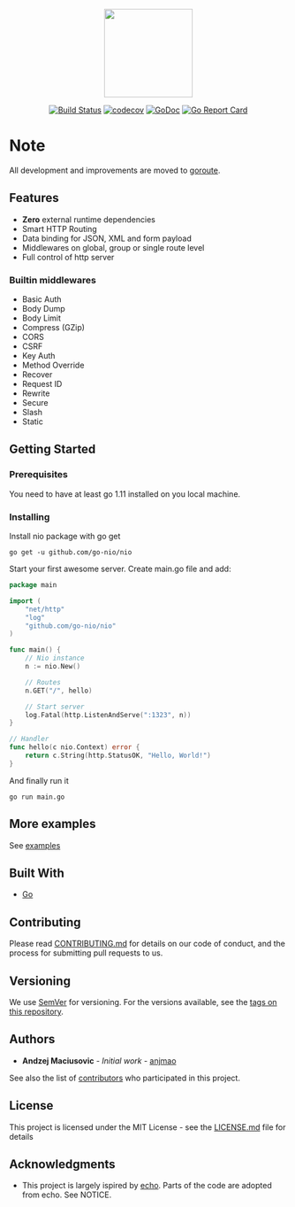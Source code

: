 <p align="center">
<img src="https://raw.githubusercontent.com/go-nio/nio/master/nio-logo.png" width="160" />
</p>

<div align="center">
    
[![Build Status](https://travis-ci.org/go-nio/nio.svg?branch=master)](https://travis-ci.org/go-nio/nio)
[![codecov](https://codecov.io/gh/go-nio/nio/branch/master/graph/badge.svg)](https://codecov.io/gh/go-nio/nio) 
[![GoDoc](https://godoc.org/github.com/go-nio/nio?status.svg)](http://godoc.org/github.com/go-nio/nio) 
[![Go Report Card](https://goreportcard.com/badge/github.com/go-nio/nio)](https://goreportcard.com/report/github.com/go-nio/nio)

</div>

# Note

All development and improvements are moved to [goroute](https://github.com/goroute/route).

## Features

* <b>Zero</b> external runtime dependencies
* Smart HTTP Routing
* Data binding for JSON, XML and form payload
* Middlewares on global, group or single route level
* Full control of http server

### Builtin middlewares
* Basic Auth
* Body Dump
* Body Limit
* Compress (GZip)
* CORS
* CSRF
* Key Auth
* Method Override
* Recover
* Request ID
* Rewrite
* Secure
* Slash
* Static

## Getting Started

### Prerequisites

You need to have at least go 1.11 installed on you local machine.

### Installing

Install nio package with go get

```
go get -u github.com/go-nio/nio
```

Start your first awesome server. Create main.go file and add:
```go
package main

import (
    "net/http"
    "log"
    "github.com/go-nio/nio"
)

func main() {
	// Nio instance
	n := nio.New()

	// Routes
	n.GET("/", hello)

	// Start server
	log.Fatal(http.ListenAndServe(":1323", n))
}

// Handler
func hello(c nio.Context) error {
	return c.String(http.StatusOK, "Hello, World!")
}
```

And finally run it

```
go run main.go
```

## More examples

See [examples](https://github.com/go-nio/nio/tree/master/examples)

## Built With

* [Go](https://www.golang.org/)

## Contributing

Please read [CONTRIBUTING.md](https://github.com/go-nio/nio/CONTRIBUTING.md) for details on our code of conduct, and the process for submitting pull requests to us.

## Versioning

We use [SemVer](http://semver.org/) for versioning. For the versions available, see the [tags on this repository](https://github.com/go-nio/nio/tags). 

## Authors

* **Andzej Maciusovic** - *Initial work* - [anjmao](https://github.com/anjmao)

See also the list of [contributors](https://github.com/go-nio/nio/contributors) who participated in this project.

## License

This project is licensed under the MIT License - see the [LICENSE.md](LICENSE) file for details

## Acknowledgments

* This project is largely ispired by [echo](https://echo.labstack.com/). Parts of the code are adopted from echo. See NOTICE. 
